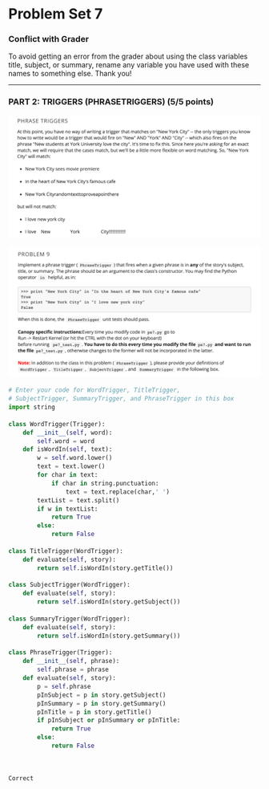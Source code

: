 # Problem Set 7

### Conflict with Grader

To avoid getting an error from the grader about using the class variables title, subject, or summary, rename any variable you have used with these names to something else. Thank you!

---

### PART 2: TRIGGERS (PHRASETRIGGERS)  (5/5 points)

![](./img/02.png)

![](./img/03.png)

```python
# Enter your code for WordTrigger, TitleTrigger,
# SubjectTrigger, SummaryTrigger, and PhraseTrigger in this box
import string

class WordTrigger(Trigger):
    def __init__(self, word):
        self.word = word        
    def isWordIn(self, text):
        w = self.word.lower()
        text = text.lower()
        for char in text:
            if char in string.punctuation:
                text = text.replace(char,' ')               
        textList = text.split()
        if w in textList:
            return True
        else:
            return False
            
class TitleTrigger(WordTrigger):
    def evaluate(self, story):
        return self.isWordIn(story.getTitle())
        
class SubjectTrigger(WordTrigger):
    def evaluate(self, story):
        return self.isWordIn(story.getSubject())

class SummaryTrigger(WordTrigger):
    def evaluate(self, story):
        return self.isWordIn(story.getSummary())
                
class PhraseTrigger(Trigger):
    def __init__(self, phrase):
        self.phrase = phrase    
    def evaluate(self, story):
        p = self.phrase
        pInSubject = p in story.getSubject()
        pInSummary = p in story.getSummary()
        pInTitle = p in story.getTitle()        
        if pInSubject or pInSummary or pInTitle:       
            return True
        else:
            return False
        
        
```

	Correct
